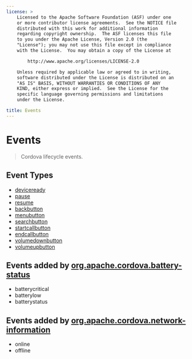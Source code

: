 ```yaml
---
license: >
    Licensed to the Apache Software Foundation (ASF) under one
    or more contributor license agreements.  See the NOTICE file
    distributed with this work for additional information
    regarding copyright ownership.  The ASF licenses this file
    to you under the Apache License, Version 2.0 (the
    "License"); you may not use this file except in compliance
    with the License.  You may obtain a copy of the License at

        http://www.apache.org/licenses/LICENSE-2.0

    Unless required by applicable law or agreed to in writing,
    software distributed under the License is distributed on an
    "AS IS" BASIS, WITHOUT WARRANTIES OR CONDITIONS OF ANY
    KIND, either express or implied.  See the License for the
    specific language governing permissions and limitations
    under the License.

title: Events
---
```


# Events

> Cordova lifecycle events.

## Event Types

- [deviceready](events.deviceready.html)
- [pause](events.pause.html)
- [resume](events.resume.html)
- [backbutton](events.backbutton.html)
- [menubutton](events.menubutton.html)
- [searchbutton](events.searchbutton.html)
- [startcallbutton](events.startcallbutton.html)
- [endcallbutton](events.endcallbutton.html)
- [volumedownbutton](events.volumedownbutton.html)
- [volumeupbutton](events.volumeupbutton.html)

## Events added by [org.apache.cordova.battery-status](https://github.com/apache/cordova-plugin-battery-status/blob/master/doc/index.md)

- batterycritical
- batterylow
- batterystatus

## Events added by [org.apache.cordova.network-information](https://github.com/apache/cordova-plugin-network-information/blob/master/doc/index.md)

- online
- offline

